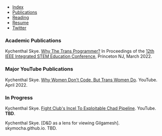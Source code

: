 - [Index](/)
- [Publications](/publications)
- [Reading](/reading)
- [Resume](/resume.pdf)
- [Twitter](https://www.twitter.com/skymochi64)

### Academic Publications

Kychenthal Skye. [Why The Trans Programmer?](https://arxiv.org/ftp/arxiv/papers/2205/2205.01553.pdf) In Proceedings of the [12th IEEE Integrated STEM Education Conference](https://ewh.ieee.org/conf/stem/), Princeton NJ, March 2022.

### Major YouTube Publications

Kychenthal Skye. [Why Women Don't Code, But Trans Women Do](https://youtu.be/k3lAdCd6f84). YouTube. April 2022.

<!-- ### Reed Quest Publications -->

<!-- Kychenthal Skye, EditorL EditorF! [AAAA](https://reedquest.org/). [The Reed College Quest](https://reedquest.org/). September 2022. -->

### In Progress

Kychenthal Skye. [Fight Club's Incel To Exploitable Chad Pipeline](). YouTube. **TBD**.

Kychenthal Skye. [D&D as a lens for viewing Gilgamesh]. skymocha.github.io. TBD.
